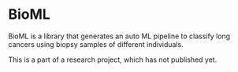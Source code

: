 # BioML

BioML is a library that generates an auto ML pipeline to classify long cancers using biopsy samples of different individuals.

This is a part of a research project, which has not published yet.
